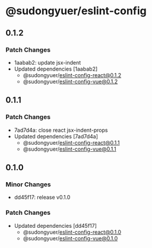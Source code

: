 # @sudongyuer/eslint-config

## 0.1.2

### Patch Changes

- 1aabab2: update jsx-indent
- Updated dependencies [1aabab2]
  - @sudongyuer/eslint-config-react@0.1.2
  - @sudongyuer/eslint-config-vue@0.1.2

## 0.1.1

### Patch Changes

- 7ad7d4a: close react jsx-indent-props
- Updated dependencies [7ad7d4a]
  - @sudongyuer/eslint-config-react@0.1.1
  - @sudongyuer/eslint-config-vue@0.1.1

## 0.1.0

### Minor Changes

- dd45f17: release v0.1.0

### Patch Changes

- Updated dependencies [dd45f17]
  - @sudongyuer/eslint-config-react@0.1.0
  - @sudongyuer/eslint-config-vue@0.1.0
